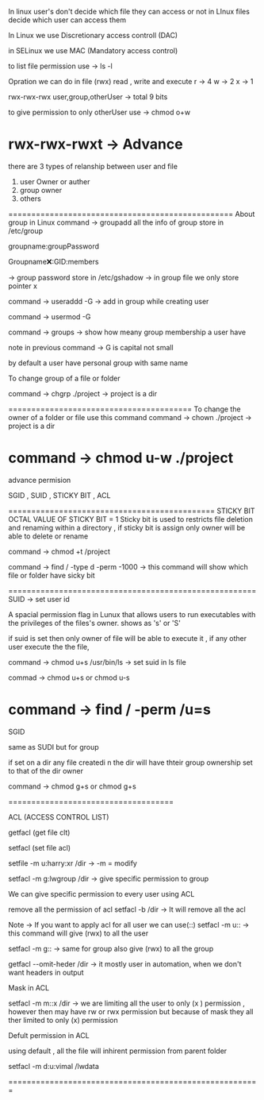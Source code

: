 

In linux user's don't decide which file they can access or not
in LInux files decide which user can access them

In Linux we use Discretionary access controll (DAC)

in SELinux we use MAC (Mandatory access control)

to list file permission use -> ls -l <filename>

Opration we can do in file (rwx) read , write and execute
r -> 4
w -> 2
x -> 1

rwx-rwx-rwx       user,group,otherUser -> total 9 bits

to give permission to only otherUser use -> chmod o+w <filename>

rwx-rwx-rwxt -> Advance
=================================================
there are 3 types of relanship between user and file 
1) user Owner or auther
2) group owner
3) others

=================================================
About group in Linux
command -> groupadd <groupname>
all the info of group store in /etc/group

groupname:groupPassword

Groupname:x::GID:members

-> group password store in /etc/gshadow -> in group file we only store pointer x

command -> useraddd -G <groupname> <username> -> add in group while creating user

command -> usermod -G <group> <username>

command -> groups -> show how meany group membership a user have

note in previous command -> G is capital not small 

by default a user have personal group with same name

To change group of a file or folder

command -> chgrp <groupname> ./project -> project is a dir

========================================
To change the owner of a folder or file use this command
command -> chown <username> ./project  -> project is a dir 

command -> chmod u-w ./project
=================================================

advance permision

SGID , SUID ,  STICKY BIT , ACL

=============================================
STICKY BIT 
OCTAL VALUE OF STICKY BIT = 1
Sticky bit is used  to restricts file deletion and renaming within a directory , if sticky bit is assign only owner will be able to delete or rename

command -> chmod +t /project

command -> find / -type d -perm -1000 -> this command will show which file or folder have sicky bit

======================================================
SUID -> set user id

A spacial permission flag in Lunux that allows users to run executables with the privileges of the files's owner.  shows as 's' or 'S'

if suid is set then only owner of file will be able to execute it , if any other user execute the the  file, 

command -> chmod u+s /usr/bin/ls   -> set suid in ls file

commad -> chmod u+s <filename> or chmod u-s <filename>

command -> find / -perm /u=s 
=======================================================

SGID

same as SUDI but for group

if set on a dir any file createdi n the dir will have thteir group ownership set to that of the dir owner

command -> chmod g+s <filename>  or chmod g+s <filename>



====================================

ACL (ACCESS CONTROL LIST)

getfacl (get file clt)

setfacl (set file acl)

setfile -m u:harry:xr /dir  -> -m = modify

setfacl -m g:lwgroup /dir -> give specific permission to group

We can give specific permission to every user using ACL

remove all the permission of acl
setfacl -b /dir -> It will remove all the acl

Note -> If you want to apply acl for all user we can use(::)
setfacl -m u:: -> this command will give (rwx) to all the user

setfacl -m g:: -> same for group also give (rwx) to all the group


getfacl --omit-heder /dir -> it mostly user in automation, when we don't want headers in output

Mask in ACL

setfacl -m m::x /dir  -> we are limiting all the user to only (x ) permission , however then may have rw or rwx permission but because of mask they all ther limited to only (x) permission

Defult permission in ACL

using default , all the file will inhirent permission from parent folder 

setfacl -m d:u:vimal /lwdata





=======================================================

















